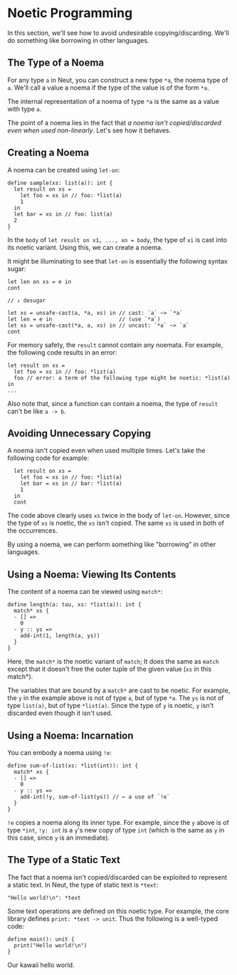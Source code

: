# Noetic Programming

In this section, we'll see how to avoid undesirable copying/discarding. We'll do something like borrowing in other languages.

## The Type of a Noema

For any type `a` in Neut, you can construct a new type `*a`, the noema type of `a`. We'll call a value a noema if the type of the value is of the form `*a`.

The internal representation of a noema of type `*a` is the same as a value with type `a`.

The point of a noema lies in the fact that *a noema isn't copied/discarded even when used non-linearly*. Let's see how it behaves.

## Creating a Noema

A noema can be created using `let-on`:

```neut
define sample(xs: list(a)): int {
  let result on xs =
    let foo = xs in // foo: *list(a)
    1
  in
  let bar = xs in // foo: list(a)
  2
}
```

In the `body` of `let result on x1, ..., xn = body`, the type of `xi` is cast into its noetic variant. Using this, we can create a noema.

It might be illuminating to see that `let-on` is essentially the following syntax sugar:

```neut
let len on xs = e in
cont

// ↓ desugar

let xs = unsafe-cast(a, *a, xs) in // cast: `a` ~> `*a`
let len = e in                     // (use `*a`)
let xs = unsafe-cast(*a, a, xs) in // uncast: `*a` ~> `a`
cont
```

For memory safety, the `result` cannot contain any noemata. For example, the following code results in an error:

```neut
let result on xs =
  let foo = xs in // foo: *list(a)
  foo // error: a term of the following type might be noetic: *list(a)
in
...
```

Also note that, since a function can contain a noema, the type of `result` can't be like `a -> b`.

## Avoiding Unnecessary Copying

A noema isn't copied even when used multiple times. Let's take the following code for example:

```neut
  let result on xs =
    let foo = xs in // foo: *list(a)
    let bar = xs in // bar: *list(a)
    1
  in
  cont
```

The code above clearly uses `xs` twice in the body of `let-on`. However, since the type of `xs` is noetic, the `xs` isn't copied. The same `xs` is used in both of the occurrences.

By using a noema, we can perform something like "borrowing" in other languages.

## Using a Noema: Viewing Its Contents

The content of a noema can be viewed using `match*`:

```neut
define length(a: tau, xs: *list(a)): int {
  match* xs {
  - [] =>
    0
  - y :: ys =>
    add-int(1, length(a, ys))
  }
}
```

Here, the `match*` is the noetic variant of `match`; It does the same as `match` except that it doesn't free the outer tuple of the given value (`xs` in this match*).

The variables that are bound by a `match*` are cast to be noetic. For example, the `y` in the example above is not of type `a`, but of type `*a`. The `ys` is not of type `list(a)`, but of type `*list(a)`. Since the type of `y` is noetic, `y` isn't discarded even though it isn't used.

## Using a Noema: Incarnation

You can embody a noema using `!e`:

```neut
define sum-of-list(xs: *list(int)): int {
  match* xs {
  - [] =>
    0
  - y :: ys =>
    add-int(!y, sum-of-list(ys)) // ← a use of `!e`
  }
}
```

`!e` copies a noema along its inner type. For example, since the `y` above is of type `*int`, `!y: int` is a `y`'s new copy of type `int` (which is the same as `y` in this case, since `y` is an immediate).

## The Type of a Static Text

The fact that a noema isn't copied/discarded can be exploited to represent a static text. In Neut, the type of static text is `*text`:

```neut
"Hello world!\n": *text
```

Some text operations are defined on this noetic type. For example, the core library defines `print: *text -> unit`. Thus the following is a well-typed code:

```neut
define main(): unit {
  print("Hello world!\n")
}
```

Our kawaii hello world.
